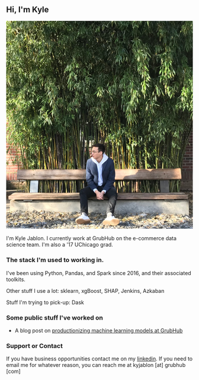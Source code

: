 ## Hi, I'm Kyle

![](assets/github_pic.jpg)


I'm Kyle Jablon. I currently work at GrubHub on the e-commerce data science team. I'm also a '17 UChicago grad.

### The stack I'm used to working in.

I've been using Python, Pandas, and Spark since 2016, and their associated toolkits. 


Other stuff I use a lot: sklearn, xgBoost, SHAP, Jenkins, Azkaban


Stuff I'm trying to pick-up: Dask

### Some public stuff I've worked on

- A blog post on [productionizing machine learning models at GrubHub](https://bytes.grubhub.com/just-what-i-needed-making-machine-learning-scalable-and-accessible-at-grubhub-24734cc4139d)


### Support or Contact

If you have business opportunities contact me on my [linkedin](https://www.linkedin.com/in/kylejablon/). If you need to email me for whatever reason, you can reach me at kyjablon [at] grubhub [com]
